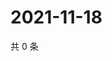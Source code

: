 # 2021-11-18

共 0 条

<!-- BEGIN WEIBO -->
<!-- 最后更新时间 Thu Nov 18 2021 09:51:20 GMT+0800 (China Standard Time) -->

<!-- END WEIBO -->
